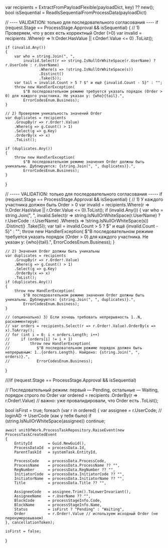 var recipients = ExtractFromPayloadFlexible<UserDataDto>(payloadDict, key) ?? new();
bool isSequential = ReadIsSequentialFromProcessData(payloadDict)


// ---- VALIDATION: только для последовательного согласования ----
if (request.Stage == ProcessStage.Approval && isSequential)
{
    // 1) Проверяем, что у всех есть корректный Order (>0)
    var invalid = recipients
        .Where(r => !r.Order.HasValue || r.Order!.Value <= 0)
        .ToList();

    if (invalid.Any())
    {
        var who = string.Join(", ",
            invalid.Select(r => string.IsNullOrWhiteSpace(r.UserName) ? r.UserCode : r.UserName)
                   .Where(s => !string.IsNullOrWhiteSpace(s))
                   .Distinct()
                   .Take(5));
        var tail = invalid.Count > 5 ? $" и ещё {invalid.Count - 5}" : "";
        throw new HandlerException(
            $"В последовательном режиме требуется указать порядок (Order > 0) для каждого участника. Не указан у: {who}{tail}.",
            ErrorCodesEnum.Business);
    }

    // 2) Проверяем уникальность значений Order
    var duplicates = recipients
        .GroupBy(r => r.Order!.Value)
        .Where(g => g.Count() > 1)
        .Select(g => g.Key)
        .OrderBy(x => x)
        .ToList();

    if (duplicates.Any())
    {
        throw new HandlerException(
            $"В последовательном режиме значения Order должны быть уникальны. Дублируются: {string.Join(", ", duplicates)}.",
            ErrorCodesEnum.Business);
    }
}



// ----- VALIDATION: только для последовательного согласования -----
if (request.Stage == ProcessStage.Approval && isSequential)
{
    // 1) У каждого участника должен быть Order > 0
    var invalid = recipients.Where(r => !r.Order.HasValue || r.Order.Value <= 0).ToList();
    if (invalid.Any())
    {
        var who = string.Join(", ",
            invalid.Select(r => string.IsNullOrWhiteSpace(r.UserName) ? r.UserCode : r.UserName)
                   .Where(s => !string.IsNullOrWhiteSpace(s))
                   .Distinct()
                   .Take(5));
        var tail = invalid.Count > 5 ? $" и ещё {invalid.Count - 5}" : "";
        throw new HandlerException(
            $"В последовательном режиме требуется указать порядок (Order > 0) для каждого участника. Не указан у: {who}{tail}.",
            ErrorCodesEnum.Business);
    }

    // 2) Значения Order должны быть уникальны
    var duplicates = recipients
        .GroupBy(r => r.Order!.Value)
        .Where(g => g.Count() > 1)
        .Select(g => g.Key)
        .OrderBy(x => x)
        .ToList();
    if (duplicates.Any())
    {
        throw new HandlerException(
            $"В последовательном режиме значения Order должны быть уникальны. Дублируются: {string.Join(", ", duplicates)}.",
            ErrorCodesEnum.Business);
    }

    // (опционально) 3) Если хочешь требовать непрерывность 1..N, раскомментируй:
    // var orders = recipients.Select(r => r.Order!.Value).OrderBy(x => x).ToArray();
    // for (int i = 0; i < orders.Length; i++)
    //     if (orders[i] != i + 1)
    //         throw new HandlerException(
    //            $"В последовательном режиме порядок должен быть непрерывным: 1..{orders.Length}. Найдено: {string.Join(", ", orders)}.",
    //            ErrorCodesEnum.Business);
}







///if (request.Stage == ProcessStage.Approval && isSequential)



// Последовательный режим: первый — Pending, остальные — Waiting, порядок строго по Order
var ordered = recipients
    .OrderBy(r => r.Order!.Value)  // важно: уже провалидировали, что Order есть
    .ToList();

bool isFirst = true;
foreach (var r in ordered)
{
    var assignee = r.UserCode; // loginAD -> UserCode (как у тебя было)
    if (string.IsNullOrWhiteSpace(assignee)) continue;

    await unitOfWork.ProcessTaskRepository.RaiseEvent(new ProcessTaskCreatedEvent
    {
        EntityId       = Guid.NewGuid(),
        ProcessDataId  = processData.Id,
        ParentTaskId   = systemTask.EntityId,

        ProcessCode    = processData.ProcessCode,
        ProcessName    = processData.ProcessName ?? "",
        RegNumber      = processData.RegNumber ?? "",
        InitiatorCode  = processData.InitiatorCode ?? "",
        InitiatorName  = processData.InitiatorName ?? "",
        Title          = processData.Title ?? "",

        AssigneeCode   = assignee.Trim().ToLowerInvariant(),
        AssigneeName   = r.UserName ?? "",
        BlockCode      = processStageInfo.Code,
        BlockName      = processStageInfo.Name,
        Status         = isFirst ? "Pending" : "Waiting",
        Order          = r.Order!.Value // используем исходный Order (не перенумеровываем)
    }, cancellationToken);

    isFirst = false;
}
